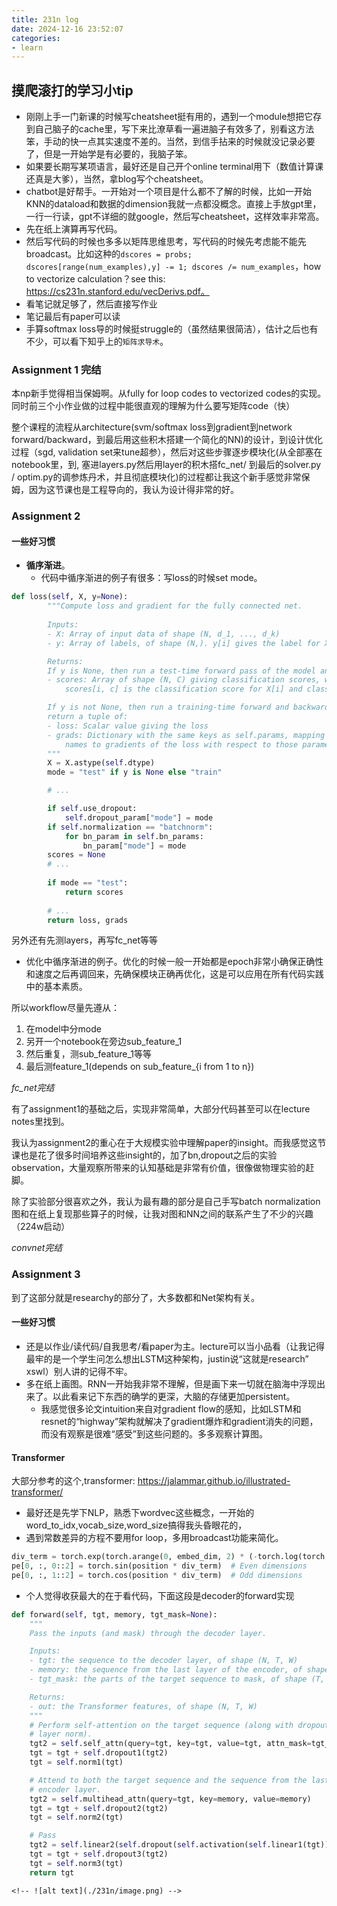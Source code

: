 ```yaml
---
title: 231n log 
date: 2024-12-16 23:52:07
categories: 
- learn 
---
```


## 摸爬滚打的学习小tip
* 刚刚上手一门新课的时候写cheatsheet挺有用的，遇到一个module想把它存到自己脑子的cache里，写下来比潦草看一遍进脑子有效多了，别看这方法笨，手动的快一点其实速度不差的。当然，到信手拈来的时候就没记录必要了，但是一开始学是有必要的，我脑子笨。
* 如果要长期写某项语言，最好还是自己开个online terminal用下（数值计算课还真是大爹），当然，拿blog写个cheatsheet。 
* chatbot是好帮手。一开始对一个项目是什么都不了解的时候，比如一开始KNN的dataload和数据的dimension我就一点都没概念。直接上手放gpt里，一行一行读，gpt不详细的就google，然后写cheatsheet，这样效率非常高。
* 先在纸上演算再写代码。
* 然后写代码的时候也多多以矩阵思维思考，写代码的时候先考虑能不能先broadcast。比如这种的`dscores = probs; dscores[range(num_examples),y] -= 1; dscores /= num_examples`，how to vectorize calculation？see this: https://cs231n.stanford.edu/vecDerivs.pdf。
* 看笔记就足够了，然后直接写作业
* 笔记最后有paper可以读
* 手算softmax loss导的时候挺struggle的（虽然结果很简洁），估计之后也有不少，可以看下知乎上的`矩阵求导术`。

### Assignment 1 完结
本np新手觉得相当保姆啊。从fully for loop codes to vectorized codes的实现。同时前三个小作业做的过程中能很直观的理解为什么要写矩阵code（快）

整个课程的流程从architecture(svm/softmax loss到gradient到network forward/backward，到最后用这些积木搭建一个简化的NN)的设计，到设计优化过程（sgd, validation set来tune超参），然后对这些步骤逐步模块化(从全部塞在notebook里，到, 塞进layers.py然后用layer的积木搭fc_net/ 到最后的solver.py / optim.py的调参炼丹术，并且彻底模块化)的过程都让我这个新手感觉非常保姆，因为这节课也是工程导向的，我认为设计得非常的好。

### Assignment 2 

#### 一些好习惯
* **循序渐进**。
  * 代码中循序渐进的例子有很多：写loss的时候set mode。
``` py
def loss(self, X, y=None):
        """Compute loss and gradient for the fully connected net.
        
        Inputs:
        - X: Array of input data of shape (N, d_1, ..., d_k)
        - y: Array of labels, of shape (N,). y[i] gives the label for X[i].

        Returns:
        If y is None, then run a test-time forward pass of the model and return:
        - scores: Array of shape (N, C) giving classification scores, where
            scores[i, c] is the classification score for X[i] and class c.

        If y is not None, then run a training-time forward and backward pass and
        return a tuple of:
        - loss: Scalar value giving the loss
        - grads: Dictionary with the same keys as self.params, mapping parameter
            names to gradients of the loss with respect to those parameters.
        """
        X = X.astype(self.dtype)
        mode = "test" if y is None else "train"

        # ...

        if self.use_dropout:
            self.dropout_param["mode"] = mode
        if self.normalization == "batchnorm":
            for bn_param in self.bn_params:
                bn_param["mode"] = mode
        scores = None
        # ...
        
        if mode == "test":
            return scores
        
        # ...
        return loss, grads
 ```
另外还有先测layers，再写fc_net等等

* 优化中循序渐进的例子。优化的时候一般一开始都是epoch非常小确保正确性和速度之后再调回来，先确保模块正确再优化，这是可以应用在所有代码实践中的基本素质。

所以workflow尽量先遵从：
1. 在model中分mode
2. 另开一个notebook在旁边sub_feature_1
3. 然后重复，测sub_feature_1等等
4. 最后测feature_1(depends on sub_feature_{i from 1 to n})

*fc_net完结*

有了assignment1的基础之后，实现非常简单，大部分代码甚至可以在lecture notes里找到。

我认为assignment2的重心在于大规模实验中理解paper的insight。而我感觉这节课也是花了很多时间培养这些insight的，加了bn,dropout之后的实验observation，大量观察所带来的认知基础是非常有价值，很像做物理实验的赶脚。

除了实验部分很喜欢之外，我认为最有趣的部分是自己手写batch normalization图和在纸上复现那些算子的时候，让我对图和NN之间的联系产生了不少的兴趣（224w启动）

*convnet完结*

### Assignment 3

到了这部分就是researchy的部分了，大多数都和Net架构有关。

#### 一些好习惯
* 还是以作业/读代码/自我思考/看paper为主。lecture可以当小品看（让我记得最牢的是一个学生问怎么想出LSTM这种架构，justin说“这就是research” xswl）别人讲的记得不牢。
* 多在纸上画图。RNN一开始我非常不理解，但是画下来一切就在脑海中浮现出来了。以此看来记下东西的确学的更深，大脑的存储更加persistent。
    * 我感觉很多论文intuition来自对gradient flow的感知，比如LSTM和resnet的“highway”架构就解决了gradient爆炸和gradient消失的问题，而没有观察是很难“感受”到这些问题的。多多观察计算图。

#### Transformer
大部分参考的这个,transformer: https://jalammar.github.io/illustrated-transformer/
* 最好还是先学下NLP，熟悉下wordvec这些概念，一开始的word_to_idx,vocab_size,word_size搞得我头昏眼花的，
* 遇到常数差异的方程不要用for loop，多用broadcast功能来简化。
``` python 
div_term = torch.exp(torch.arange(0, embed_dim, 2) * (-torch.log(torch.tensor(10000.0).reshape(1, 1)) / embed_dim))
pe[0, :, 0::2] = torch.sin(position * div_term)  # Even dimensions
pe[0, :, 1::2] = torch.cos(position * div_term)  # Odd dimensions
```
* 个人觉得收获最大的在于看代码，下面这段是decoder的forward实现
``` python
def forward(self, tgt, memory, tgt_mask=None):
    """
    Pass the inputs (and mask) through the decoder layer.

    Inputs:
    - tgt: the sequence to the decoder layer, of shape (N, T, W)
    - memory: the sequence from the last layer of the encoder, of shape (N, S, D)
    - tgt_mask: the parts of the target sequence to mask, of shape (T, T)

    Returns:
    - out: the Transformer features, of shape (N, T, W)
    """
    # Perform self-attention on the target sequence (along with dropout and
    # layer norm).
    tgt2 = self.self_attn(query=tgt, key=tgt, value=tgt, attn_mask=tgt_mask)
    tgt = tgt + self.dropout1(tgt2)
    tgt = self.norm1(tgt)

    # Attend to both the target sequence and the sequence from the last
    # encoder layer.
    tgt2 = self.multihead_attn(query=tgt, key=memory, value=memory)
    tgt = tgt + self.dropout2(tgt2)
    tgt = self.norm2(tgt)

    # Pass
    tgt2 = self.linear2(self.dropout(self.activation(self.linear1(tgt))))
    tgt = tgt + self.dropout3(tgt2)
    tgt = self.norm3(tgt)
    return tgt
 ```



    <!-- ![alt text](./231n/image.png) -->
<!-- ### 完结
nice intro to dl。 -->